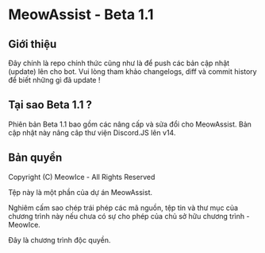 # MeowAssist - Beta 1.1
## Giới thiệu

Đây chính là repo chính thức cũng như là để push các bản cập nhật (update) lên cho bot.
Vui lòng tham khảo changelogs, diff và commit history để biết những gì đã update !

## Tại sao Beta 1.1 ?

Phiên bản Beta 1.1 bao gồm các nâng cấp và sửa đổi cho MeowAssist. Bản cập nhật này nâng câp thư viện Discord.JS lên v14.
## Bản quyền

Copyright (C) MeowIce - All Rights Reserved

Tệp này là một phần của dự án MeowAssist. 

Nghiêm cấm sao chép trái phép các mã nguồn, tệp tin và thư mục của chương trình này nếu chưa có sự cho phép của chủ sở hữu chương trình - MeowIce.

Đây là chương trình độc quyền.


